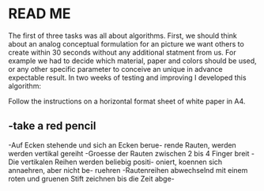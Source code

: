 # READ ME 

The first of three tasks was all about algorithms. First, we should think about an analog conceptual formulation for an picture we want others to create within 30 seconds without any additional statment from us. For example we had to decide which material, paper and colors should be used, or any other specific parameter to conceive an unique in advance expectable result. In two weeks of testing and improving I developed this algorithm:

Follow the instructions on a horizontal format sheet of white paper in A4.

-take a red pencil
-
-Auf Ecken stehende und sich an Ecken berue- rende Rauten, werden werden vertikal gereiht
-Groesse der Rauten zwischen 2 bis 4 Finger breit
-Die vertikalen Reihen werden beliebig positi- oniert, koennen sich annaehren, aber nicht be- ruehren
-Rautenreihen abwechselnd mit einem roten und gruenen Stift zeichnen bis die Zeit abge-
